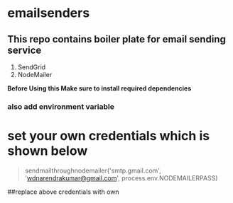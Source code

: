 # emailsenders
## This repo contains boiler plate for email sending service
1. SendGrid
2. NodeMailer

**Before Using this Make sure to install required dependencies**
### also add environment variable

# set your own credentials which is shown below

>sendmailthroughnodemailer('smtp.gmail.com', 'wdnarendrakumar@gmail.com', process.env.NODEMAILERPASS)

##replace above credentials with own
